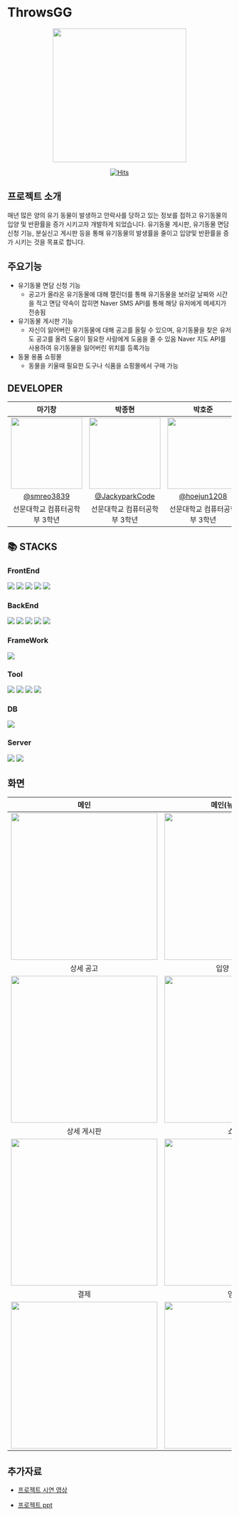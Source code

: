 # ThrowsGG
<div align=center>
  <img width="300" src="https://github.com/ThrowsGG/ThrowsGG/assets/101163897/0731c7c8-8576-4b27-80c2-ecb793c294e6"/>

  <br>

  [![Hits](https://hits.seeyoufarm.com/api/count/incr/badge.svg?url=https%3A%2F%2Fgithub.com%2FThrowsGG%2FThrowsGG&count_bg=%2379C83D&title_bg=%23555555&icon=&icon_color=%23E7E7E7&title=hits&edge_flat=false)](https://hits.seeyoufarm.com)
  
</div>

## 프로젝트 소개
매년 많은 양의 유기 동물이 발생하고 안락사를 당하고 있는 정보를 접하고 유기동물의 입양 및 반환률을 증가 시키고자 개발하게 되었습니다.
유기동물 게시판, 유기동물 면담 신청 기능, 분실신고 게시판 등을 통해 유기동물의 발생률을 줄이고 입양및 반환률을 증가 시키는 것을 목표로 합니다.

## 주요기능
- 유기동물 면담 신청 기능
  - 공고가 올라온 유기동물에 대해 캘린더를 통해 유기동물을 보러갈 날짜와 시간을 적고 면담
    약속이 잡히면 Naver SMS API를 통해 해당 유저에게 메세지가 전송됨
- 유기동물 게시판 기능
  - 자신이 잃어버린 유기동물에 대해 공고를 올릴 수 있으며, 유기동물을 찾은 유저도 공고를 올려 도움이 필요한 사람에게 도움을 줄 수 있음
    Naver 지도 API를 사용하여 유기동물을 잃어버린 위치를 등록가능
- 동물 용품 쇼핑몰
  - 동물을 키울때 필요한 도구나 식품을 쇼핑몰에서 구매 가능

## DEVELOPER

|      마기창      |          박종현         |       박호준         |       황기연         |                                                                                                               
| :------------------------------------------------------------------------------: | :---------------------------------------------------------------------------------------------------------------------------------------------------: | :---------------------------------------------------------------------------------------------------------------------------------------------------------------------------------------------------: | :---------------------------------------------------------------------------------------------------------------------------------------------------------------------------------------------------: | 
|  <img width="160px" src="https://github.com/ThrowsGG/ThrowsGG/assets/101163897/37c8541e-c83e-41f5-8b08-381a33a8d9fd" />  |        <img width="160px" src="https://github.com/ThrowsGG/ThrowsGG/assets/101163897/972f1509-0dea-4571-b4c7-52c945ff2f2f" />       |      <img width="160px" src="https://github.com/ThrowsGG/ThrowsGG/assets/101163897/24afab19-fb02-40b7-a0c4-075647d69e84" />      |      <img width="160px" src="https://github.com/ThrowsGG/ThrowsGG/assets/101163897/a640815c-d5b9-4337-9059-3c9fb9491270" />     |
|   [@smreo3839](https://github.com/smreo3839)    |    [@JackyparkCode](https://github.com/JackyparkCode)  | [@hoejun1208](https://github.com/hoejun1208)  | [@GiyeonHwang](https://github.com/GiyeonHwang)  |
| 선문대학교 컴퓨터공학부 3학년 | 선문대학교 컴퓨터공학부 3학년 | 선문대학교 컴퓨터공학부 3학년 | 선문대학교 컴퓨터공학부 3학년 |

  ## 📚 STACKS

### FrontEnd
<img src="https://img.shields.io/badge/html5-E34F26?style=for-the-badge&logo=html5&logoColor=white"> <img src="https://img.shields.io/badge/css-1572B6?style=for-the-badge&logo=css3&logoColor=white"> 
<img src="https://img.shields.io/badge/javascript-F7DF1E?style=for-the-badge&logo=javascript&logoColor=black"> 
<img src="https://img.shields.io/badge/jquery-0769AD?style=for-the-badge&logo=jquery&logoColor=white">
<img src="https://img.shields.io/badge/ajax-3888c0?style=for-the-badge&logo=ajax&logoColor=white">

### BackEnd
<img src="https://img.shields.io/badge/java-007396?style=for-the-badge&logo=java&logoColor=white"> <img src="https://img.shields.io/badge/python-3776AB?style=for-the-badge&logo=python&logoColor=white"> 
<img src="https://img.shields.io/badge/jsp-007396?style=for-the-badge&logo=jsp&logoColor=white"> 
<img src="https://img.shields.io/badge/jstl-75834b?style=for-the-badge&logo=jstl&logoColor=white">
<img src="https://img.shields.io/badge/xml-ec9831?style=for-the-badge&logo=xml&logoColor=white"> 

### FrameWork
<img src="https://img.shields.io/badge/Bootstrap-7952B3?style=for-the-badge&logo=Bootstrap&logoColor=white"> 

### Tool
<img src="https://img.shields.io/badge/eclipse-2C2255?style=for-the-badge&logo=Eclipse IDE&logoColor=white"> <img src="https://img.shields.io/badge/github-181717?style=for-the-badge&logo=github&logoColor=white"> 
<img src="https://img.shields.io/badge/chrome-4285F4?style=for-the-badge&logo=googlechrome&logoColor=white"> 
<img src="https://img.shields.io/badge/whale-00133c?style=for-the-badge&logo=whale&logoColor=white"> 

### DB
<img src="https://img.shields.io/badge/mysql-4479A1?style=for-the-badge&logo=mysql&logoColor=white"> 

### Server
<img src="https://img.shields.io/badge/apache-D22128?style=for-the-badge&logo=apache&logoColor=white"> <img src="https://img.shields.io/badge/apachetomcat-F8DC75?style=for-the-badge&logo=apachetomcat&logoColor=black"> 


## 화면
| 메인  |  메인(뉴스 크롤링)   | 유기 동물 공고 |
| :------------: | :------------: |:------------:|
| <img width="329" src="https://github.com/ThrowsGG/ThrowsGG/assets/101163897/3ce6430a-59ae-4fc9-8028-dc46efcab9f0"/> |<img width="329" src="https://github.com/ThrowsGG/ThrowsGG/assets/101163897/a2fb0a6f-84b4-499f-9dc6-e3570127d7f3"/> | <img width="329" src="https://github.com/ThrowsGG/ThrowsGG/assets/101163897/400102ec-841e-4998-97d2-53fcc7bb2390b"/> |
| 상세 공고  |  입양 방문 신청  | 분실신고 게시판 |
| <img width="329" src="https://github.com/ThrowsGG/ThrowsGG/assets/101163897/d2a25d49-0bf4-479a-b80e-568dfd59e156"/> |<img width="329" src="https://github.com/ThrowsGG/ThrowsGG/assets/101163897/eeb7194d-1de8-46f5-9806-d2f49b0a26fd"/> | <img width="329" src="https://github.com/ThrowsGG/ThrowsGG/assets/101163897/58aa12a8-e475-4551-9fa6-31a35810b917"/> |
| 상세 게시판  |  쇼핑몰  | 장바구니 |
| <img width="329" src="https://github.com/ThrowsGG/ThrowsGG/assets/101163897/96c83690-77e5-47bb-919a-32fdf50d232f"/> |<img width="329" src="=https://github.com/ThrowsGG/ThrowsGG/assets/101163897/f4eed712-9a66-409f-bbfe-a487d0191529"/> | <img width="329" src="https://github.com/ThrowsGG/ThrowsGG/assets/101163897/42951e0e-4d30-4938-af96-a8d4723cc5f3"/> |
| 결제  |  영수증  | 이메일 서비스 |
| <img width="329" src="https://github.com/ThrowsGG/ThrowsGG/assets/101163897/39580c3f-a801-42db-9729-81a9567e89c5"/> |<img width="329" src="https://github.com/ThrowsGG/ThrowsGG/assets/101163897/c78c7876-544b-470f-acdb-399692f46ec6"/> | <img width="329" src="https://github.com/ThrowsGG/ThrowsGG/assets/101163897/63bb3aac-8e2f-4826-a0fb-23d3a6d8364a"/> |


## 추가자료
- [프로젝트 시연 영상](https://youtu.be/Nu6_a8H0X6w?feature=shared)

- [프로젝트 ppt](https://docs.google.com/presentation/d/1-45hcPYMcmnSKZY_n7l1tksZjqAmdXwmWltTyFJahb0/edit#slide=id.p1)




